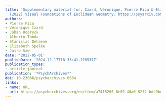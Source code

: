 ```yaml
---
title: 'Supplementary material for: Izard, Véronique, Pierre Pica & Elizabeth S. Spelke
  (2022) Visual Foundations of Euclidean Geometry. https://psyarxiv.com/rmdeh/'
authors:
- Pierre Pica
- Véronique Izard
- Johan Rooryck
- Alberto Tonda
- Stanislas Dehaene
- Elizabeth Spelke
- Jairo Saw
date: '2022-05-01'
publishDate: '2024-12-17T18:33:41.270537Z'
publication_types:
- article-journal
publication: '*PsychArchives*'
doi: 10.23668/psycharchives.6634
links:
- name: URL
  url: https://psycharchives.org/en/item/a7415266-8e89-40a0-82f2-bdc9bdbdaff6
---
```

